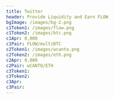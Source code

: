 ```yaml
---
title: Twitter
header: Provide Liquidity and Earn FLOW
bgImage: /images/bg-2.png
c1Token1: /images/flow.png
c1Token2: /images/btc.png
c1Apr: 0,000
c1Pair: FLOW/multiBTC
c2Token1: /images/wcanto.png
c2Token2: /images/eth.png
c2Apr: 0,000
c2Pair: wCANTO/ETH
c3Token1:
c3Token2:
c3Apr:
c3Pair:
---
```


#
